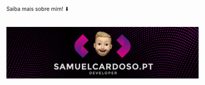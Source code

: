 Saiba mais sobre mim! ⬇
<h1 align="center">
 <img href="www.samuelcardoso.pt" src="banner.png" />
</h1>
